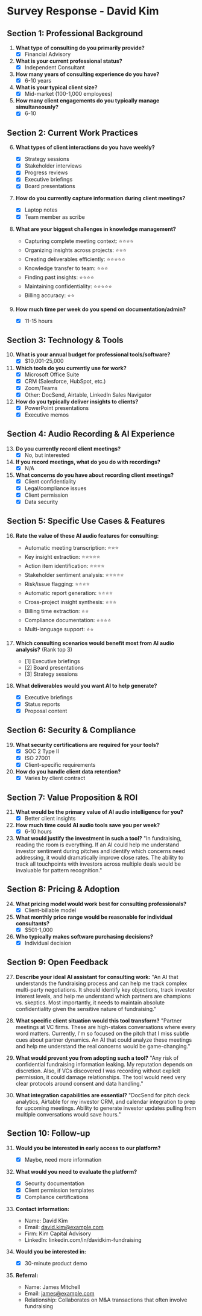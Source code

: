# Survey Response - David Kim

## Section 1: Professional Background

1. **What type of consulting do you primarily provide?**
   - [X] Financial Advisory

2. **What is your current professional status?**
   - [X] Independent Consultant

3. **How many years of consulting experience do you have?**
   - [X] 6-10 years

4. **What is your typical client size?**
   - [X] Mid-market (100-1,000 employees)

5. **How many client engagements do you typically manage simultaneously?**
   - [X] 6-10

## Section 2: Current Work Practices

6. **What types of client interactions do you have weekly?**
   - [X] Strategy sessions
   - [X] Stakeholder interviews
   - [X] Progress reviews
   - [X] Executive briefings
   - [X] Board presentations

7. **How do you currently capture information during client meetings?**
   - [X] Laptop notes
   - [X] Team member as scribe

8. **What are your biggest challenges in knowledge management?**
   - Capturing complete meeting context: ⭐⭐⭐⭐
   - Organizing insights across projects: ⭐⭐⭐
   - Creating deliverables efficiently: ⭐⭐⭐⭐⭐
   - Knowledge transfer to team: ⭐⭐⭐
   - Finding past insights: ⭐⭐⭐⭐
   - Maintaining confidentiality: ⭐⭐⭐⭐⭐
   - Billing accuracy: ⭐⭐

9. **How much time per week do you spend on documentation/admin?**
   - [X] 11-15 hours

## Section 3: Technology & Tools

10. **What is your annual budget for professional tools/software?**
    - [X] $10,001-25,000

11. **Which tools do you currently use for work?**
    - [X] Microsoft Office Suite
    - [X] CRM (Salesforce, HubSpot, etc.)
    - [X] Zoom/Teams
    - [X] Other: DocSend, Airtable, LinkedIn Sales Navigator

12. **How do you typically deliver insights to clients?**
    - [X] PowerPoint presentations
    - [X] Executive memos

## Section 4: Audio Recording & AI Experience

13. **Do you currently record client meetings?**
    - [X] No, but interested

14. **If you record meetings, what do you do with recordings?**
    - [X] N/A

15. **What concerns do you have about recording client meetings?**
    - [X] Client confidentiality
    - [X] Legal/compliance issues
    - [X] Client permission
    - [X] Data security

## Section 5: Specific Use Cases & Features

16. **Rate the value of these AI audio features for consulting:**
    - Automatic meeting transcription: ⭐⭐⭐
    - Key insight extraction: ⭐⭐⭐⭐⭐
    - Action item identification: ⭐⭐⭐⭐
    - Stakeholder sentiment analysis: ⭐⭐⭐⭐⭐
    - Risk/issue flagging: ⭐⭐⭐⭐
    - Automatic report generation: ⭐⭐⭐⭐
    - Cross-project insight synthesis: ⭐⭐⭐
    - Billing time extraction: ⭐⭐
    - Compliance documentation: ⭐⭐⭐⭐
    - Multi-language support: ⭐⭐

17. **Which consulting scenarios would benefit most from AI audio analysis?** (Rank top 3)
    - [1] Executive briefings
    - [2] Board presentations
    - [3] Strategy sessions

18. **What deliverables would you want AI to help generate?**
    - [X] Executive briefings
    - [X] Status reports
    - [X] Proposal content

## Section 6: Security & Compliance

19. **What security certifications are required for your tools?**
    - [X] SOC 2 Type II
    - [X] ISO 27001
    - [X] Client-specific requirements

20. **How do you handle client data retention?**
    - [X] Varies by client contract

## Section 7: Value Proposition & ROI

21. **What would be the primary value of AI audio intelligence for you?**
    - [X] Better client insights

22. **How much time could AI audio tools save you per week?**
    - [X] 6-10 hours

23. **What would justify the investment in such a tool?**
    "In fundraising, reading the room is everything. If an AI could help me understand investor sentiment during pitches and identify which concerns need addressing, it would dramatically improve close rates. The ability to track all touchpoints with investors across multiple deals would be invaluable for pattern recognition."

## Section 8: Pricing & Adoption

24. **What pricing model would work best for consulting professionals?**
    - [X] Client-billable model

25. **What monthly price range would be reasonable for individual consultants?**
    - [X] $501-1,000

26. **Who typically makes software purchasing decisions?**
    - [X] Individual decision

## Section 9: Open Feedback

27. **Describe your ideal AI assistant for consulting work:**
    "An AI that understands the fundraising process and can help me track complex multi-party negotiations. It should identify key objections, track investor interest levels, and help me understand which partners are champions vs. skeptics. Most importantly, it needs to maintain absolute confidentiality given the sensitive nature of fundraising."

28. **What specific client situation would this tool transform?**
    "Partner meetings at VC firms. These are high-stakes conversations where every word matters. Currently, I'm so focused on the pitch that I miss subtle cues about partner dynamics. An AI that could analyze these meetings and help me understand the real concerns would be game-changing."

29. **What would prevent you from adopting such a tool?**
    "Any risk of confidential fundraising information leaking. My reputation depends on discretion. Also, if VCs discovered I was recording without explicit permission, it could damage relationships. The tool would need very clear protocols around consent and data handling."

30. **What integration capabilities are essential?**
    "DocSend for pitch deck analytics, Airtable for my investor CRM, and calendar integration to prep for upcoming meetings. Ability to generate investor updates pulling from multiple conversations would save hours."

## Section 10: Follow-up

31. **Would you be interested in early access to our platform?**
    - [X] Maybe, need more information

32. **What would you need to evaluate the platform?**
    - [X] Security documentation
    - [X] Client permission templates
    - [X] Compliance certifications

33. **Contact information:**
    - Name: David Kim
    - Email: david.kim@example.com
    - Firm: Kim Capital Advisory
    - LinkedIn: linkedin.com/in/davidkim-fundraising

34. **Would you be interested in:**
    - [X] 30-minute product demo

35. **Referral:**
    - Name: James Mitchell
    - Email: james@example.com
    - Relationship: Collaborates on M&A transactions that often involve fundraising